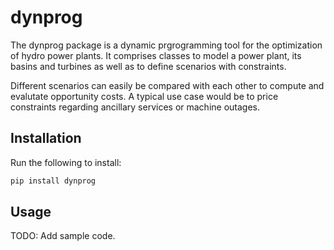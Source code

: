 # dynprog
The dynprog package is a dynamic prgrogramming tool for the optimization of hydro power plants. It comprises classes to model a power plant, its basins and turbines as well as to define scenarios with constraints.

Different scenarios can easily be compared with each other to compute and evalutate opportunity costs. A typical use case would be to price constraints regarding ancillary services or machine outages.

## Installation

Run the following to install:

```bash
pip install dynprog
```

## Usage

TODO: Add sample code.
